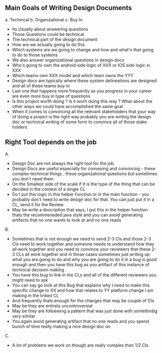 ## Main Goals of Writing Design Documents
a. Techincal
b. Organizational
c. Buy In

- Its Usually about answering questions
- Those Questions could be technical.
- The technical part of the design document
- How are we actually going to do this
- Which systems are we going to change and how and what's that going to do to those systems 
- We also answer organizational questions in design docs
- Who's going to own the android side logic of XXX or IOS side logic in XXX
- Which teams own XXX model and which team owns the YYY
- Design docs are typically where these system delineations are designed and all of these teams buy in
- Last one that happens more frequently as you progress in your career are even more buy in type of questions
- Is this project worth doing ? Is it worh doing this way ? What about the other ways we could have accomplished the same goal
- When it comes to convincing all the relevant stakeholders that your way of doing a project is the right way probably you are writing the design doc or technical writing of some form to convince all of those stake holders

## Right Tool depends on the job
A. 
- Design Doc are not always the right tool for the job
- Design Docs are useful especially for conveying and convincing - these complex technical things , these organizational questions but sometimes you don't need them
- On the Smallest side of the scale if it is the type of the thing that can be decided in the context of a single CL
- Do I put this logic in this helper function or in the main function - you probably don't need to write design doc for that. You can just put it in a CL, send it for the Review.
- May be write a description that says, I put this in the helper function thats the recommeneded java style and you can avoid generating artifacts that no one wants to look at and no one reads 

B.
- Sometimes that is not enough we need to send 2-3 Cls and those 2-3 Cls need to work together and someone needs to understand how they all work together and you need to convince your reviewers that these 2-3 CLs all work together and in those cases sometimes just writing up what you are going to do and why you are going to do it in a bug is good enough and then you have this bug as you artifact of this instance of technical decision making .
- You have this bug to link in the CLs and all of the different reviewers you might need to ask 
- You can say go look at this Bug that explains why I need to make this specific change to XX and how that relates to YY platform change  I am making in the linked CL
- And frequently thats enough for the changes that may be couple of Cls
- May be they are entirely uncontroversial
- May be they are folloewing a pattern that was just done with somethinbg very similar
- You again avoid generating artifact that no one reads and you spend bunch of time really making a nice design doc on
  
C. 
- A lot of problems we work on though are really complex than 1/2 Cls 
